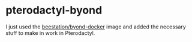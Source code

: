# pterodactyl-byond

I just used the [beestation/byond-docker](https://github.com/BeeStation/byond-docker) image and added the necessary stuff to make in work in Pterodactyl.
